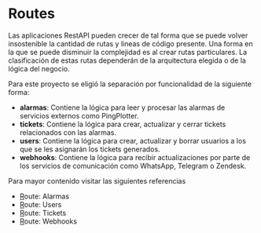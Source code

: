 # Routes

Las aplicaciones RestAPI pueden crecer de tal forma que se puede volver insostenible la cantidad de rutas y lineas de código presente. Una forma en la que se puede disminuir la complejidad es al crear rutas particulares. La clasificación de estas rutas dependerán de la arquitectura elegida o de la lógica del negocio. 

Para este proyecto se eligió la separación por funcionalidad de la siguiente forma:

- **alarmas**: Contiene la lógica para leer y procesar las alarmas de servicios externos como PingPlotter.
- **tickets**: Contiene la lógica para crear, actualizar y cerrar tickets relacionados con las alarmas.
- **users**: Contiene la lógica para crear, actualizar y borrar usuarios a los que se les asignarán los tickets generados.
- **webhooks**: Contiene la lógica para recibir actualizaciones por parte de los servicios de comunicación como WhatsApp, Telegram o Zendesk.

Para mayor contenido visitar las siguientes referencias

* [R]()oute: Alarmas
* [R]()oute: Users
* [R]()oute: Tickets
* [R]()oute: Webhooks
